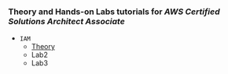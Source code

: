 ### Theory and Hands-on Labs tutorials for _AWS Certified Solutions Architect Associate_

-   `IAM`
    -   [Theory](https://github.com/iayushhb/solutions_architect-associate/blob/main/Identity-and-Access-Management/IAM.md)
    -   Lab2
    -   Lab3

